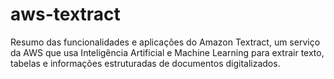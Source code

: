 # aws-textract
Resumo das funcionalidades e aplicações do Amazon Textract, um serviço da AWS que usa Inteligência Artificial e Machine Learning para extrair texto, tabelas e informações estruturadas de documentos digitalizados.

